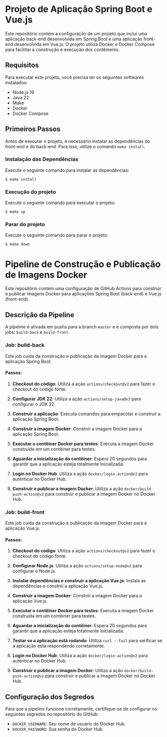 # Projeto de Aplicação Spring Boot e Vue.js

Este repositório contém a configuração de um projeto que inclui uma aplicação back-end desenvolvida em Spring Boot e uma aplicação front-end desenvolvida em Vue.js. O projeto utiliza Docker e Docker Compose para facilitar a construção e execução dos contêineres.

## Requisitos

Para executar este projeto, você precisa ter os seguintes softwares instalados:

- Node.js 16
- Java 22
- Make
- Docker
- Docker Compose

## Primeiros Passos

Antes de executar o projeto, é necessário instalar as dependências do front-end e do back-end. Para isso, utilize o comando `make install`.

### Instalação das Dependências

Execute o seguinte comando para instalar as dependências:

`$ make install`

### Execução do projeto

Execute o seguinte comando para executar o projeto:

`$ make up`

### Parar do projeto

Execute o seguinte comando para parar o projeto:

`$ make down`

# Pipeline de Construção e Publicação de Imagens Docker

Este repositório contém uma configuração de GitHub Actions para construir e publicar imagens Docker para aplicações Spring Boot (back-end) e Vue.js (front-end).

## Descrição da Pipeline

A pipeline é ativada em pushs para a branch `master` e é composta por dois jobs: `build-back` e `build-front`.

### Job: build-back

Este job cuida da construção e publicação da imagem Docker para a aplicação Spring Boot.

#### Passos:
1. **Checkout do código**:
   Utiliza a ação `actions/checkout@v2` para fazer o checkout do código fonte.

2. **Configurar JDK 22**:
   Utiliza a ação `actions/setup-java@v3` para configurar o JDK 22.

3. **Construir a aplicação**:
   Executa comandos para empacotar e construir a aplicação Spring Boot.

4. **Construir a imagem Docker**:
   Constrói a imagem Docker para a aplicação Spring Boot.

5. **Executar o contêiner Docker para testes**:
   Executa a imagem Docker construída em um contêiner para testes.

6. **Aguardar a inicialização do contêiner**:
   Espera 20 segundos para garantir que a aplicação esteja totalmente inicializada.

7. **Login no Docker Hub**:
   Utiliza a ação `docker/login-action@v2` para autenticar no Docker Hub.

8. **Construir e publicar a imagem Docker**:
   Utiliza a ação `docker/build-push-action@v2` para construir e publicar a imagem Docker no Docker Hub.


### Job: build-front

Este job cuida da construção e publicação da imagem Docker para a aplicação Vue.js.

#### Passos:
1. **Checkout do código**:
   Utiliza a ação `actions/checkout@v2` para fazer o checkout do código fonte.

2. **Configurar Node.js**:
   Utiliza a ação `actions/setup-node@v2` para configurar o Node.js.

3. **Instalar dependências e construir a aplicação Vue.js**:
   Instala as dependências e constrói a aplicação Vue.js.

4. **Construir a imagem Docker**:
   Constrói a imagem Docker para a aplicação Vue.js.

5. **Executar o contêiner Docker para testes**:
   Executa a imagem Docker construída em um contêiner para testes.

6. **Aguardar a inicialização do contêiner**:
   Espera 20 segundos para garantir que a aplicação esteja totalmente inicializada.

7. **Testar se a aplicação está rodando**:
   Utiliza `curl --fail` para verificar se a aplicação está respondendo corretamente.

8. **Login no Docker Hub**:
   Utiliza a ação `docker/login-action@v2` para autenticar no Docker Hub.

9. **Construir e publicar a imagem Docker**:
   Utiliza a ação `docker/build-push-action@v2` para construir e publicar a imagem Docker no Docker Hub.

## Configuração dos Segredos

Para que a pipeline funcione corretamente, certifique-se de configurar os seguintes segredos no repositório do GitHub:

- `DOCKER_USERNAME`: Seu nome de usuário do Docker Hub.
- `DOCKER_PASSWORD`: Sua senha do Docker Hub.